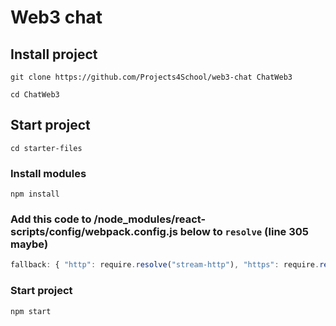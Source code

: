# Web3 chat

## Install project
`git clone https://github.com/Projects4School/web3-chat ChatWeb3`

`cd ChatWeb3`

## Start project
`cd starter-files`

### Install modules
`npm install`

### Add this code to /node_modules/react-scripts/config/webpack.config.js below to `resolve` (line 305 maybe)
```js
fallback: { "http": require.resolve("stream-http"), "https": require.resolve("https-browserify"), "zlib": require.resolve("browserify-zlib")  },
```


### Start project
`npm start`